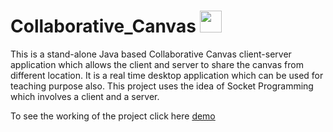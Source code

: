 # Collaborative_Canvas <img src="https://prezibase.com/wp-content/uploads/2018/08/whiteboard-animation-creative-online-whiteboard-presentation-maker-template-for-prezi.jpg" height=35 width=35>
This is a stand-alone Java based Collaborative Canvas client-server application which allows the client and server to share the canvas from different location. It is a real time desktop application which can be used for teaching purpose also. This project uses the idea of Socket Programming which involves a client and a server. 


To see the working of the project click here <a href="https://screenrec.com/share/rv1V9izx5y">demo</a>
